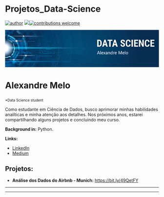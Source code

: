 # Projetos_Data-Science
[![author](https://img.shields.io/badge/author-alemelo11-red.svg)](https://www.linkedin.com/in/alemelo11) [![](https://img.shields.io/badge/python-3.12.2+-blue.svg)](https://www.python.org/downloads/release/python-365/)[![contributions welcome](https://img.shields.io/badge/contributions-welcome-brightgreen.svg?style=flat)](https://github.com/alemelo11/data_science/issues)


<p align="center">
  <img src="https://github.com/alemelo11/Projetos_Data-Science/blob/main/banner%20(1).png">
  </p>

# Alexandre Melo
<sub>*Data Science student</sub>

Como estudante em Ciência de Dados, busco aprimorar minhas habilidades analíticas e minha atenção aos detalhes. Nos próximos anos, estarei compartilhando alguns projetos e concluindo meu curso.

**Background in:** Python.

**Links:**
* [LinkedIn](https://www.linkedin.com/in/alemelo11//recent-activity/all/)
* [Medium](https://medium.com/@cdalexandre)

## Projetos:

* **Análise dos Dados do Airbnb - Munich:** https://bit.ly/49QetFY


---





---




